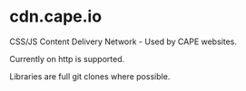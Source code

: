 cdn.cape.io
===========

CSS/JS Content Delivery Network - Used by CAPE websites.

Currently on http is supported.

Libraries are full git clones where possible.

